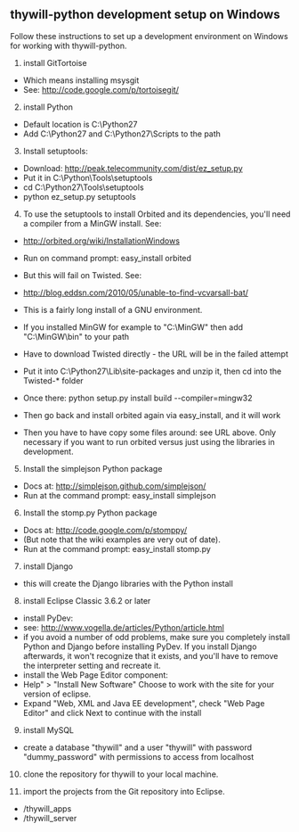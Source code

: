 thywill-python development setup on Windows
-------------------------------------------

Follow these instructions to set up a development environment on Windows for working with thywill-python.

1) install GitTortoise
  * Which means installing msysgit
  * See: http://code.google.com/p/tortoisegit/

2) install Python
  * Default location is C:\Python27
  * Add C:\Python27 and C:\Python27\Scripts to the path

3) Install setuptools:
  * Download: http://peak.telecommunity.com/dist/ez_setup.py
  * Put it in C:\Python\Tools\setuptools
  * cd C:\Python27\Tools\setuptools
  * python ez_setup.py setuptools

4) To use the setuptools to install Orbited and its dependencies, you'll need a compiler from a MinGW install. See:
  * http://orbited.org/wiki/InstallationWindows
  * Run on command prompt: easy_install orbited
  * But this will fail on Twisted. See:
  * http://blog.eddsn.com/2010/05/unable-to-find-vcvarsall-bat/
  * This is a fairly long install of a GNU environment.
  * If you installed MinGW for example to "C:\MinGW" then add "C:\MinGW\bin" to your path
  * Have to download Twisted directly - the URL will be in the failed attempt
  * Put it into C:\Python27\Lib\site-packages and unzip it, then cd into the Twisted-* folder
  * Once there: python setup.py install build --compiler=mingw32

  * Then go back and install orbited again via easy_install, and it will work

  * Then you have to have copy some files around: see URL above. Only necessary if you want to run orbited versus just using the libraries in development.

5) Install the simplejson Python package
  * Docs at: http://simplejson.github.com/simplejson/
  * Run at the command prompt: easy_install simplejson

6) Install the stomp.py Python package
  * Docs at: http://code.google.com/p/stomppy/
  * (But note that the wiki examples are very out of date).
  * Run at the command prompt: easy_install stomp.py

7) install Django
  * this will create the Django libraries with the Python install

8) install Eclipse Classic 3.6.2 or later
  * install PyDev:
  * see: http://www.vogella.de/articles/Python/article.html
  * if you avoid a number of odd problems, make sure you completely install Python and Django before installing PyDev. If you install Django afterwards, it won't recognize that it exists, and you'll have to remove the interpreter setting and recreate it.
  * install the Web Page Editor component:
  * Help" > "Install New Software" Choose to work with the site for your version of eclipse.
  * Expand "Web, XML and Java EE development", check "Web Page Editor" and click Next to continue with the install

9) install MySQL
  * create a database "thywill" and a user "thywill" with password "dummy_password" with permissions to access from localhost

10) clone the repository for thywill to your local machine.

11) import the projects from the Git repository into Eclipse.
  * /thywill_apps
  * /thywill_server

